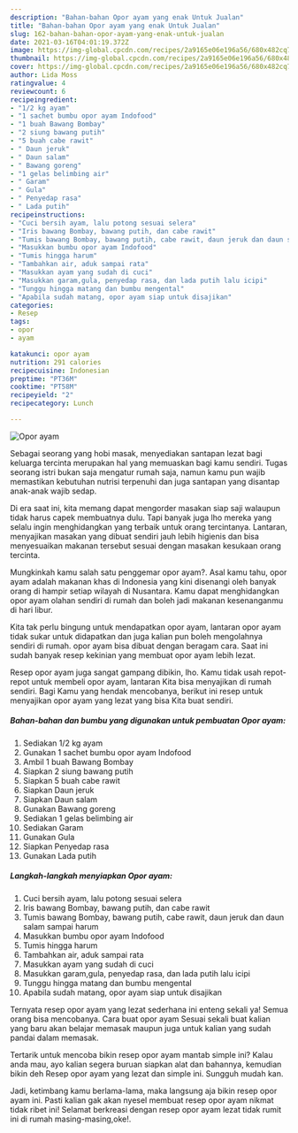 ```yaml
---
description: "Bahan-bahan Opor ayam yang enak Untuk Jualan"
title: "Bahan-bahan Opor ayam yang enak Untuk Jualan"
slug: 162-bahan-bahan-opor-ayam-yang-enak-untuk-jualan
date: 2021-03-16T04:01:19.372Z
image: https://img-global.cpcdn.com/recipes/2a9165e06e196a56/680x482cq70/opor-ayam-foto-resep-utama.jpg
thumbnail: https://img-global.cpcdn.com/recipes/2a9165e06e196a56/680x482cq70/opor-ayam-foto-resep-utama.jpg
cover: https://img-global.cpcdn.com/recipes/2a9165e06e196a56/680x482cq70/opor-ayam-foto-resep-utama.jpg
author: Lida Moss
ratingvalue: 4
reviewcount: 6
recipeingredient:
- "1/2 kg ayam"
- "1 sachet bumbu opor ayam Indofood"
- "1 buah Bawang Bombay"
- "2 siung bawang putih"
- "5 buah cabe rawit"
- " Daun jeruk"
- " Daun salam"
- " Bawang goreng"
- "1 gelas belimbing air"
- " Garam"
- " Gula"
- " Penyedap rasa"
- " Lada putih"
recipeinstructions:
- "Cuci bersih ayam, lalu potong sesuai selera"
- "Iris bawang Bombay, bawang putih, dan cabe rawit"
- "Tumis bawang Bombay, bawang putih, cabe rawit, daun jeruk dan daun salam sampai harum"
- "Masukkan bumbu opor ayam Indofood"
- "Tumis hingga harum"
- "Tambahkan air, aduk sampai rata"
- "Masukkan ayam yang sudah di cuci"
- "Masukkan garam,gula, penyedap rasa, dan lada putih lalu icipi"
- "Tunggu hingga matang dan bumbu mengental"
- "Apabila sudah matang, opor ayam siap untuk disajikan"
categories:
- Resep
tags:
- opor
- ayam

katakunci: opor ayam 
nutrition: 291 calories
recipecuisine: Indonesian
preptime: "PT36M"
cooktime: "PT58M"
recipeyield: "2"
recipecategory: Lunch

---
```



![Opor ayam](https://img-global.cpcdn.com/recipes/2a9165e06e196a56/680x482cq70/opor-ayam-foto-resep-utama.jpg)

Sebagai seorang yang hobi masak, menyediakan santapan lezat bagi keluarga tercinta merupakan hal yang memuaskan bagi kamu sendiri. Tugas seorang istri bukan saja mengatur rumah saja, namun kamu pun wajib memastikan kebutuhan nutrisi terpenuhi dan juga santapan yang disantap anak-anak wajib sedap.

Di era  saat ini, kita memang dapat mengorder masakan siap saji walaupun tidak harus capek membuatnya dulu. Tapi banyak juga lho mereka yang selalu ingin menghidangkan yang terbaik untuk orang tercintanya. Lantaran, menyajikan masakan yang dibuat sendiri jauh lebih higienis dan bisa menyesuaikan makanan tersebut sesuai dengan masakan kesukaan orang tercinta. 



Mungkinkah kamu salah satu penggemar opor ayam?. Asal kamu tahu, opor ayam adalah makanan khas di Indonesia yang kini disenangi oleh banyak orang di hampir setiap wilayah di Nusantara. Kamu dapat menghidangkan opor ayam olahan sendiri di rumah dan boleh jadi makanan kesenanganmu di hari libur.

Kita tak perlu bingung untuk mendapatkan opor ayam, lantaran opor ayam tidak sukar untuk didapatkan dan juga kalian pun boleh mengolahnya sendiri di rumah. opor ayam bisa dibuat dengan beragam cara. Saat ini sudah banyak resep kekinian yang membuat opor ayam lebih lezat.

Resep opor ayam juga sangat gampang dibikin, lho. Kamu tidak usah repot-repot untuk membeli opor ayam, lantaran Kita bisa menyajikan di rumah sendiri. Bagi Kamu yang hendak mencobanya, berikut ini resep untuk menyajikan opor ayam yang lezat yang bisa Kita buat sendiri.

<!--inarticleads1-->

##### Bahan-bahan dan bumbu yang digunakan untuk pembuatan Opor ayam:

1. Sediakan 1/2 kg ayam
1. Gunakan 1 sachet bumbu opor ayam Indofood
1. Ambil 1 buah Bawang Bombay
1. Siapkan 2 siung bawang putih
1. Siapkan 5 buah cabe rawit
1. Siapkan  Daun jeruk
1. Siapkan  Daun salam
1. Gunakan  Bawang goreng
1. Sediakan 1 gelas belimbing air
1. Sediakan  Garam
1. Gunakan  Gula
1. Siapkan  Penyedap rasa
1. Gunakan  Lada putih




<!--inarticleads2-->

##### Langkah-langkah menyiapkan Opor ayam:

1. Cuci bersih ayam, lalu potong sesuai selera
1. Iris bawang Bombay, bawang putih, dan cabe rawit
1. Tumis bawang Bombay, bawang putih, cabe rawit, daun jeruk dan daun salam sampai harum
1. Masukkan bumbu opor ayam Indofood
1. Tumis hingga harum
1. Tambahkan air, aduk sampai rata
1. Masukkan ayam yang sudah di cuci
1. Masukkan garam,gula, penyedap rasa, dan lada putih lalu icipi
1. Tunggu hingga matang dan bumbu mengental
1. Apabila sudah matang, opor ayam siap untuk disajikan




Ternyata resep opor ayam yang lezat sederhana ini enteng sekali ya! Semua orang bisa mencobanya. Cara buat opor ayam Sesuai sekali buat kalian yang baru akan belajar memasak maupun juga untuk kalian yang sudah pandai dalam memasak.

Tertarik untuk mencoba bikin resep opor ayam mantab simple ini? Kalau anda mau, ayo kalian segera buruan siapkan alat dan bahannya, kemudian bikin deh Resep opor ayam yang lezat dan simple ini. Sungguh mudah kan. 

Jadi, ketimbang kamu berlama-lama, maka langsung aja bikin resep opor ayam ini. Pasti kalian gak akan nyesel membuat resep opor ayam nikmat tidak ribet ini! Selamat berkreasi dengan resep opor ayam lezat tidak rumit ini di rumah masing-masing,oke!.

